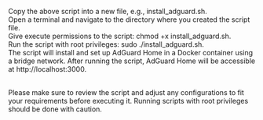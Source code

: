 Copy the above script into a new file, e.g., install_adguard.sh.<br>
Open a terminal and navigate to the directory where you created the script file.<br>
Give execute permissions to the script: chmod +x install_adguard.sh.<br>
Run the script with root privileges: sudo ./install_adguard.sh.<br>
The script will install and set up AdGuard Home in a Docker container using a bridge network. After running the script, AdGuard Home will be accessible at http://localhost:3000.<br><br>

Please make sure to review the script and adjust any configurations to fit your requirements before executing it. Running scripts with root privileges should be done with caution.
